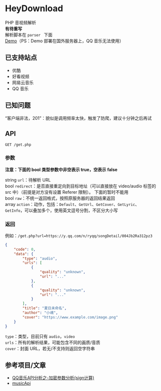 # HeyDownload
PHP 音视频解析  
**有待重写**  
解析脚本在 `parser ` 下面  
[Demo](http://api.qwq123.top/demo/heydownload/index.html)（PS：Demo 部署在国外服务器上，QQ 音乐无法使用）

## 已支持站点
* 优酷
* 好看视频
* 网易云音乐
* QQ 音乐

## 已知问题
“客户端非法，201”：貌似是调用频率太快，触发了防爬，建议十分钟之后再试

## API
`GET /get.php`
### 参数
**注意：下面的 bool 类型参数中非空表示 true，空表示 false**  

string `url`：待解析 URL  
bool `redirect`：是否直接重定向到目标地址（可以直接放在 video/audio 标签的 src 中）（前提是对方没有设置 Referer 限制）。
下面的暂时不能用  
bool `raw`：不统一返回格式，按照原服务器的返回结果返回  
array `action`：动作，包括：`Default`、`GetUrl`、`GetCover`、`GetLyric`、`GetInfo`，可以叠加多个，使用英文逗号分割，不区分大小写  
### 返回
例如：`/get.php?url=https://y.qq.com/n/ryqq/songDetail/004Jb2Ra312pz3`
```json
{
    "code": 0,
    "data": {
        "type": "audio",
        "urls": [
            {
                "quality": "unknown",
                "url": "..."
            },
            {
                "quality": "unknown",
                "url": "..."
            }
        ],
        "title": "夏日未命名",
        "author": "小魂",
        "cover": "https://www.example.com/image.png"
    }
}
```
`type`：类型，目前只有 `audio`，`video`  
`urls`：所有的解析结果，可能包含不同的画质/音质  
`cover`：封面 URL，若无/不支持则返回空字符串  

## 参考项目/文章
* [QQ音乐API分析之-加密参数分析(sign计算)](https://blog.csdn.net/qq_23594799/article/details/111477320)
* [musicApi](https://github.com/ygCHenDns/musicApi)